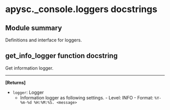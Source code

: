 # apysc._console.loggers docstrings

## Module summary

Definitions and interface for loggers.

## get_info_logger function docstring

Get information logger.<hr>

**[Returns]**

- `logger`: Logger
  - Information logger as following settings. - Level: INFO - Format: `%Y-%m-%d %H:%M:%S. <message>`